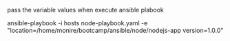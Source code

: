  pass the variable values when execute ansible plabook

 ansible-playbook -i hosts node-playbook.yaml -e "location=/home/monire/bootcamp/ansible/node/nodejs-app version=1.0.0"
